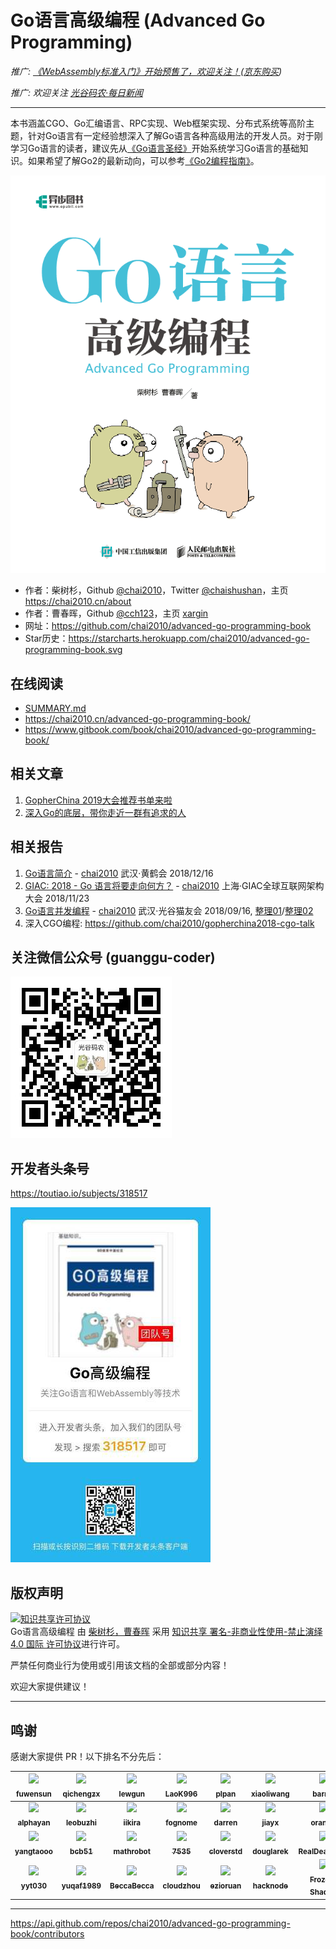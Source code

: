 # Go语言高级编程 (Advanced Go Programming)

*推广: [《WebAssembly标准入门》开始预售了，欢迎关注！](https://github.com/chai2010/awesome-wasm-zh/blob/master/webassembly-primer.md)([京东购买](https://item.jd.com/12499372.html))*

*推广: 欢迎关注 [光谷码农·每日新闻](https://guanggu-coder.cn/)*

----

本书涵盖CGO、Go汇编语言、RPC实现、Web框架实现、分布式系统等高阶主题，针对Go语言有一定经验想深入了解Go语言各种高级用法的开发人员。对于刚学习Go语言的读者，建议先从[《Go语言圣经》](https://github.com/golang-china/gopl-zh)开始系统学习Go语言的基础知识。如果希望了解Go2的最新动向，可以参考[《Go2编程指南》](https://github.com/chai2010/go2-book)。

![](cover.png)

- 作者：柴树杉，Github [@chai2010](https://github.com/chai2010)，Twitter [@chaishushan](https://twitter.com/chaishushan)，主页 https://chai2010.cn/about
- 作者：曹春晖，Github [@cch123](https://github.com/cch123)，主页 [xargin](http://xargin.com)
- 网址：https://github.com/chai2010/advanced-go-programming-book
- Star历史：https://starcharts.herokuapp.com/chai2010/advanced-go-programming-book.svg

## 在线阅读

- [SUMMARY.md](SUMMARY.md)
- https://chai2010.cn/advanced-go-programming-book/
- https://www.gitbook.com/book/chai2010/advanced-go-programming-book/

## 相关文章

1. [GopherChina 2019大会推荐书单来啦](https://zhuanlan.zhihu.com/p/63910336)
1. [深入Go的底层，带你走近一群有追求的人](https://mp.weixin.qq.com/s/obnnVkO2EiFnuXk_AIDHWw)


## 相关报告

1. [Go语言简介](https://talks.godoc.org/github.com/chai2010/awesome-go-zh/chai2010/chai2010-golang-intro.slide) - [chai2010](https://github.com/chai2010/awesome-go-zh/tree/master/chai2010) 武汉·黄鹤会 2018/12/16
1. [GIAC: 2018 - Go 语言将要走向何方？](https://github.com/chai2010/awesome-go-zh/blob/master/chai2010/giac2018) - [chai2010](https://github.com/chai2010/awesome-go-zh/tree/master/chai2010) 上海·GIAC全球互联网架构大会 2018/11/23
1. [Go语言并发编程](https://talks.godoc.org/github.com/chai2010/awesome-go-zh/chai2010/chai2010-golang-concurrency.slide) - [chai2010](https://github.com/chai2010/awesome-go-zh/tree/master/chai2010) 武汉·光谷猫友会 2018/09/16, [整理01](https://mp.weixin.qq.com/s/UaY9gJU85dq-dXlOhLYY1Q)/[整理02](https://mp.weixin.qq.com/s/_aKNO-H11GEDA-l0rycfQQ)
1. 深入CGO编程: https://github.com/chai2010/gopherchina2018-cgo-talk

## 关注微信公众号 (guanggu-coder)

![](weixin-guanggu-coder.jpg)

## 开发者头条号

https://toutiao.io/subjects/318517

![](toutiao-318517-small.jpg)


## 版权声明

<a rel="license" href="http://creativecommons.org/licenses/by-nc-nd/4.0/"><img alt="知识共享许可协议" style="border-width:0" src="https://i.creativecommons.org/l/by-nc-nd/4.0/88x31.png" /></a><br /><span xmlns:dct="http://purl.org/dc/terms/" property="dct:title">Go语言高级编程</span> 由 <a xmlns:cc="http://creativecommons.org/ns#" href="https://github.com/chai2010/advanced-go-programming-book" property="cc:attributionName" rel="cc:attributionURL">柴树杉，曹春晖</a> 采用 <a rel="license" href="http://creativecommons.org/licenses/by-nc-nd/4.0/">知识共享 署名-非商业性使用-禁止演绎 4.0 国际 许可协议</a>进行许可。

严禁任何商业行为使用或引用该文档的全部或部分内容！

欢迎大家提供建议！

----

## 鸣谢

感谢大家提供 PR！以下排名不分先后：

<!--
1. get contributors.json
https://api.github.com/repos/chai2010/advanced-go-programming-book/contributors

2. go run gen_contributors.go
3. replace contributors table
-->

| [<img src="https://avatars3.githubusercontent.com/u/15542874?v=4" width="100px;"/><br /><sub><b>fuwensun</b></sub>](https://github.com/fuwensun) | [<img src="https://avatars0.githubusercontent.com/u/1927478?v=4" width="100px;"/><br /><sub><b>qichengzx</b></sub>](https://github.com/qichengzx) | [<img src="https://avatars0.githubusercontent.com/u/914267?v=4" width="100px;"/><br /><sub><b>lewgun</b></sub>](https://github.com/lewgun) | [<img src="https://avatars1.githubusercontent.com/u/26503046?v=4" width="100px;"/><br /><sub><b>LaoK996</b></sub>](https://github.com/LaoK996) | [<img src="https://avatars3.githubusercontent.com/u/15144321?v=4" width="100px;"/><br /><sub><b>plpan</b></sub>](https://github.com/plpan) | [<img src="https://avatars3.githubusercontent.com/u/7970646?v=4" width="100px;"/><br /><sub><b>xiaoliwang</b></sub>](https://github.com/xiaoliwang) | [<img src="https://avatars0.githubusercontent.com/u/16658738?v=4" width="100px;"/><br /><sub><b>barryz</b></sub>](https://github.com/barryz) |
| :---: | :---: | :---: | :---: | :---: | :---: | :---: |
| [<img src="https://avatars3.githubusercontent.com/u/19967175?v=4" width="100px;"/><br /><sub><b>alphayan</b></sub>](https://github.com/alphayan) | [<img src="https://avatars1.githubusercontent.com/u/10794816?v=4" width="100px;"/><br /><sub><b>leobuzhi</b></sub>](https://github.com/leobuzhi) | [<img src="https://avatars2.githubusercontent.com/u/19154488?v=4" width="100px;"/><br /><sub><b>iikira</b></sub>](https://github.com/iikira) | [<img src="https://avatars0.githubusercontent.com/u/26301186?v=4" width="100px;"/><br /><sub><b>fognome</b></sub>](https://github.com/fognome) | [<img src="https://avatars2.githubusercontent.com/u/12817?v=4" width="100px;"/><br /><sub><b>darren</b></sub>](https://github.com/darren) | [<img src="https://avatars3.githubusercontent.com/u/6910037?v=4" width="100px;"/><br /><sub><b>jiayx</b></sub>](https://github.com/jiayx) | [<img src="https://avatars1.githubusercontent.com/u/2696746?v=4" width="100px;"/><br /><sub><b>orangle</b></sub>](https://github.com/orangle) |
| [<img src="https://avatars0.githubusercontent.com/u/9821034?v=4" width="100px;"/><br /><sub><b>yangtaooo</b></sub>](https://github.com/yangtaooo) | [<img src="https://avatars1.githubusercontent.com/u/1538704?v=4" width="100px;"/><br /><sub><b>bcb51</b></sub>](https://github.com/bcb51) | [<img src="https://avatars3.githubusercontent.com/u/38324300?v=4" width="100px;"/><br /><sub><b>mathrobot</b></sub>](https://github.com/mathrobot) | [<img src="https://avatars3.githubusercontent.com/u/40716445?v=4" width="100px;"/><br /><sub><b>7535</b></sub>](https://github.com/7535) | [<img src="https://avatars1.githubusercontent.com/u/1229983?v=4" width="100px;"/><br /><sub><b>cloverstd</b></sub>](https://github.com/cloverstd) | [<img src="https://avatars2.githubusercontent.com/u/1488134?v=4" width="100px;"/><br /><sub><b>douglarek</b></sub>](https://github.com/douglarek) | [<img src="https://avatars0.githubusercontent.com/u/6734408?v=4" width="100px;"/><br /><sub><b>RealDeanZhao</b></sub>](https://github.com/RealDeanZhao) |
| [<img src="https://avatars2.githubusercontent.com/u/8447684?v=4" width="100px;"/><br /><sub><b>yyt030</b></sub>](https://github.com/yyt030) | [<img src="https://avatars3.githubusercontent.com/u/2748184?v=4" width="100px;"/><br /><sub><b>yuqaf1989</b></sub>](https://github.com/yuqaf1989) | [<img src="https://avatars0.githubusercontent.com/u/21311269?v=4" width="100px;"/><br /><sub><b>BeccaBecca</b></sub>](https://github.com/BeccaBecca) | [<img src="https://avatars3.githubusercontent.com/u/152362?v=4" width="100px;"/><br /><sub><b>cloudzhou</b></sub>](https://github.com/cloudzhou) | [<img src="https://avatars1.githubusercontent.com/u/631411?v=4" width="100px;"/><br /><sub><b>ezioruan</b></sub>](https://github.com/ezioruan) | [<img src="https://avatars1.githubusercontent.com/u/16048119?v=4" width="100px;"/><br /><sub><b>hacknode</b></sub>](https://github.com/hacknode) | [<img src="https://avatars1.githubusercontent.com/u/8757196?v=4" width="100px;"/><br /><sub><b>Frozen-Shadow</b></sub>](https://github.com/Frozen-Shadow) |

----

https://api.github.com/repos/chai2010/advanced-go-programming-book/contributors
